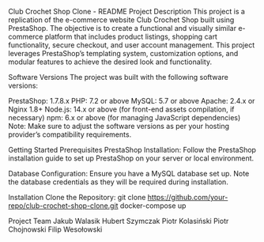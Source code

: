 Club Crochet Shop Clone - README
Project Description
This project is a replication of the e-commerce website Club Crochet Shop built using PrestaShop. The objective is to create a functional and visually similar e-commerce platform that includes product listings, shopping cart functionality, secure checkout, and user account management. This project leverages PrestaShop’s templating system, customization options, and modular features to achieve the desired look and functionality.

Software Versions
The project was built with the following software versions:

PrestaShop: 1.7.8.x PHP: 7.2 or above
MySQL: 5.7 or above 
Apache: 2.4.x or Nginx 1.8+ 
Node.js: 14.x or above (for front-end assets compilation, if necessary) 
npm: 6.x or above (for managing JavaScript dependencies) 
Note: Make sure to adjust the software versions as per your hosting provider’s compatibility requirements.

Getting Started Prerequisites PrestaShop Installation:
Follow the PrestaShop installation guide to set up PrestaShop on your server or local environment.

Database Configuration:
Ensure you have a MySQL database set up. Note the database credentials as they will be required during installation.

Installation Clone the Repository: 
git clone https://github.com/your-repo/club-crochet-shop-clone.git
docker-compose up

Project Team
Jakub Walasik
Hubert Szymczak
Piotr Kolasiński
Piotr Chojnowski
Filip Wesołowski
